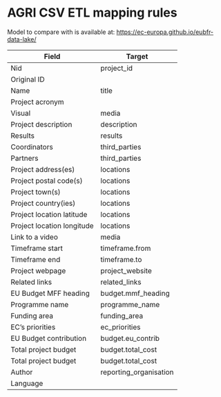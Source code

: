 # AGRI CSV ETL mapping rules

Model to compare with is available at: https://ec-europa.github.io/eubfr-data-lake/

| Field                      | Target                 |
| -------------------------- | ---------------------- |
| Nid                        | project_id             |
| Original ID                |                        |
| Name                       | title                  |
| Project acronym            |                        |
| Visual                     | media                  |
| Project description        | description            |
| Results                    | results                |
| Coordinators               | third_parties          |
| Partners                   | third_parties          |
| Project address(es)        | locations              |
| Project postal code(s)     | locations              |
| Project town(s)            | locations              |
| Project country(ies)       | locations              |
| Project location latitude  | locations              |
| Project location longitude | locations              |
| Link to a video            | media                  |
| Timeframe start            | timeframe.from         |
| Timeframe end              | timeframe.to           |
| Project webpage            | project_website        |
| Related links              | related_links          |
| EU Budget MFF heading      | budget.mmf_heading     |
| Programme name             | programme_name         |
| Funding area               | funding_area           |
| EC’s priorities            | ec_priorities          |
| EU Budget contribution     | budget.eu_contrib      |
| Total project budget       | budget.total_cost      |
| Total project budget       | budget.total_cost      |
| Author                     | reporting_organisation |
| Language                   |                        |
